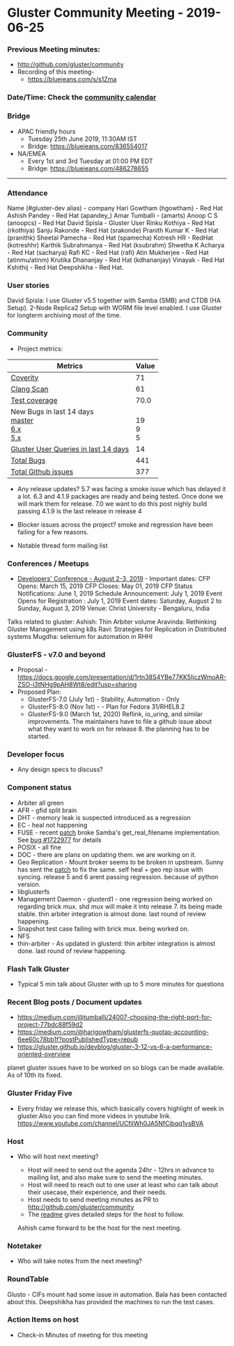 Gluster Community Meeting - 2019-06-25
===

### Previous Meeting minutes:

- http://github.com/gluster/community
- Recording of this meeting-
    - https://bluejeans.com/s/s1Zma

### Date/Time: Check the [community calendar](https://calendar.google.com/calendar/b/1?cid=dmViajVibDBrbnNiOWQwY205ZWg5cGJsaTRAZ3JvdXAuY2FsZW5kYXIuZ29vZ2xlLmNvbQ)

### Bridge
* APAC friendly hours
  - Tuesday 25th June 2019, 11:30AM IST
  - Bridge: https://bluejeans.com/836554017
* NA/EMEA
  - Every 1st and 3rd Tuesday at 01:00 PM EDT
  - Bridge: https://bluejeans.com/486278655


-------

### Attendance
Name (#gluster-dev alias) - company
    Hari Gowtham (hgowtham) - Red Hat
    Ashish Pandey - Red Hat (apandey_)
    Amar Tumballi - (amarts)
    Anoop C S (anoopcs) - Red Hat
    David Spisla - Gluster User
    Rinku Kothiya - Red Hat (rkothiya)
    Sanju Rakonde - Red Hat (srakonde)
    Pranith Kumar K - Red Hat (pranithk)
    Sheetal Pamecha - Red Hat (spamecha)
    Kotresh HR - RedHat (kotreshhr)
    Karthik Subrahmanya - Red Hat (ksubrahm)
    Shwetha K Acharya - Red Hat (sacharya)
    Rafi KC - Red Hat (rafi)
    Atin Mukherjee - Red Hat (atinmu/atinm)
    Krutika Dhananjay - Red Hat (kdhananjay)
    Vinayak - Red Hat
    Kshithij - Red Hat
    Deepshikha - Red Hat.


### User stories
David Spisla:
I use Gluster v5.5 together with Samba (SMB) and CTDB (HA Setup).
2-Node Replica2 Setup with WORM file level enabled.
I use Gluster for longterm archiving most of the time.

### Community

* Project metrics:

|    Metrics                |   Value  |
| ------------------------- | -------- |
|[Coverity](https://scan.coverity.com/projects/gluster-glusterfs)  |  71   |
|[Clang Scan](https://build.gluster.org/job/clang-scan/lastBuild/) |   61   |
|[Test coverage](https://build.gluster.org/job/line-coverage/lastCompletedBuild/Line_20Coverage_20Report/)|   70.0  |
|New Bugs in last 14 days<br>[master](https://bugzilla.redhat.com/buglist.cgi?bug_status=NEW&bug_status=ASSIGNED&bug_status=POST&f1=creation_ts&o1=greaterthan&product=GlusterFS&query_format=advanced&v1=-14d&version=mainline)<br>[ 6.x](https://bugzilla.redhat.com/buglist.cgi?bug_status=NEW&bug_status=ASSIGNED&bug_status=POST&f1=creation_ts&o1=greaterthan&product=GlusterFS&query_format=advanced&v1=-14d&version=6)<br>[ 5.x](https://bugzilla.redhat.com/buglist.cgi?bug_status=NEW&bug_status=ASSIGNED&bug_status=POST&f1=creation_ts&o1=greaterthan&product=GlusterFS&query_format=advanced&v1=-14d&version=5)                |   <br>19<br>9<br>5   |
|[Gluster User Queries in last 14 days](https://lists.gluster.org/pipermail/gluster-users/2019-April/thread.html)        |    14      |
|[Total Bugs](https://bugzilla.redhat.com/report.cgi?x_axis_field=bug_status&y_axis_field=component&z_axis_field=&no_redirect=1&query_format=report-table&short_desc_type=allwordssubstr&short_desc=&bug_status=__open__&longdesc_type=allwordssubstr&longdesc=&bug_file_loc_type=allwordssubstr&bug_file_loc=&status_whiteboard_type=allwordssubstr&status_whiteboard=&keywords_type=allwords&keywords=&deadlinefrom=&deadlineto=&bug_id=&bug_id_type=anyexact&votes=&votes_type=greaterthaneq&emailtype1=substring&email1=&emailtype2=substring&email2=&emailtype3=substring&email3=&chfieldvalue=&chfieldfrom=&chfieldto=Now&j_top=AND&f1=noop&o1=noop&v1=&format=table&action=wrap&product=GlusterFS)       |   441   |
|[Total Github issues](https://github.com/gluster/glusterfs/issues)       |   377   |


* Any release updates?
    5.7 was facing a smoke issue which has delayed it a lot.
    6.3 and 4.1.9 packages are ready and being tested. Once done we will mark them for release.
    7.0  we want to do this post nighly build passing
    4.1.9 is the last release in release 4

* Blocker issues across the project?
    smoke and regression have been failing for a few reasons.

* Notable thread form mailing list


### Conferences / Meetups

* [Developers' Conference -  August 2-3, 2019](https://devconf.info/in) -
Important dates:
CFP Opens: March 15, 2019
CFP Closes: May 01, 2019
CFP Status Notifications: June 1, 2019
Schedule Announcement: July 1, 2019
Event Opens for Registration : July 1, 2019
Event dates: Saturday, August 2 to Sunday, August 3, 2019
Venue: Christ University - Bengaluru, India

Talks related to gluster:
Ashish: Thin Arbiter volume
Aravinda: Rethinking Gluster Management using k8s
Ravi: Strategies for Replication in Distributed systems
Mugdha: selenium for automation in RHHI

### GlusterFS - v7.0 and beyond

* Proposal - https://docs.google.com/presentation/d/1rtn38S4YBe77KK5IjczWmoAR-ZSO-i3tNHg9pAH8Wt8/edit?usp=sharing
* Proposed Plan:
  - GlusterFS-7.0 (July 1st) -  Stability, Automation - Only
  - GlusterFS-8.0 (Nov 1st) - <Open for discussion> - Plan for Fedora 31/RHEL8.2
  - GlusterFS-9.0 (March 1st, 2020) Reflink, io_uring, and similar improvements.
  The maintainers have to file a github issue about what they want to work on for release 8. the planning has to be started.


### Developer focus

* Any design specs to discuss?


### Component status
* Arbiter all green
* AFR - gfid split brain
* DHT - memory leak is suspected introduced as a regression
* EC - heal not happening
* FUSE - recent [patch](https://review.gluster.org/c/glusterfs/+/21147) broke Samba's get_real_filename implementation. See [bug #1722977](https://bugzilla.redhat.com/show_bug.cgi?id=1722977) for details
* POSIX - all fine
* DOC - there are plans on updating them. we are working on it.
* Geo Replication - Mount broker seems to be broken in upstream. Sunny has sent the [patch](https://review.gluster.org/#/c/glusterfs/+/22920/) to fix the same.
self heal + geo rep issue with syncing.
release 5 and 6 arent passing regression. because of python version.
* libglusterfs
* Management Daemon - glusterd1 - one regression being worked on regarding brick mux.
shd mux will make it into release 7. its being made stable.
thin arbiter integration is almost done. last round of review happening.
* Snapshot test case failing with brick mux. being worked on.
* NFS
* thin-arbiter - As updated in glusterd: thin arbiter integration is almost done. last round of review happening.

### Flash Talk Gluster
* Typical 5 min talk about Gluster with up to 5 more minutes for questions


### Recent Blog posts / Document updates
* https://medium.com/@tumballi/24007-choosing-the-right-port-for-project-77bdc88f59d2
* https://medium.com/@harigowtham/glusterfs-quotas-accounting-6ee60c78bb1f?postPublishedType=repub
* https://gluster.github.io/devblog/gluster-3-12-vs-6-a-performance-oriented-overview

planet gluster issues have to be worked on so blogs can be made available.
As of 10th its fixed.

### Gluster Friday Five
* Every friday we release this, which basically covers highlight of week in gluster.Also you can find more videos in youtube link.
    https://www.youtube.com/channel/UCfilWh0JA5NfCjbqq1vsBVA

### Host

* Who will host next meeting?
  - Host will need to send out the agenda 24hr - 12hrs in advance to mailing list, and also make sure to send the meeting minutes.
  - Host will need to reach out to one user at least who can talk about their usecase, their experience, and their needs.
  - Host needs to send meeting minutes as PR to http://github.com/gluster/community
  - The [readme](https://github.com/gluster/community) gives detailed steps for the host to follow.

  Ashish came forward to be the host for the next meeting.

### Notetaker

* Who will take notes from the next meeting?

### RoundTable

Glusto - CIFs mount had some issue in automation.
Bala has been contacted about this.
Deepshikha has provided the machines to run the test cases.

### Action Items on host
* Check-in Minutes of meeting for this meeting

